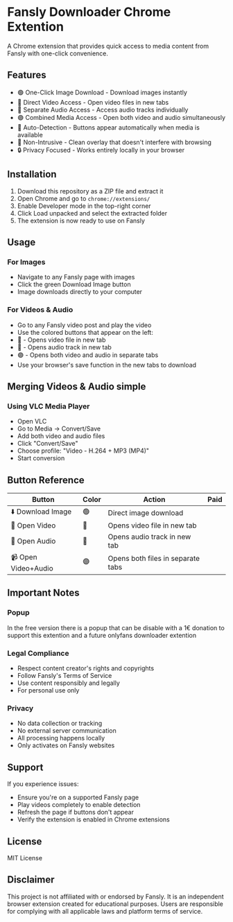 # Fansly Downloader Chrome Extention

A Chrome extension that provides quick access to media content from Fansly with one-click convenience.

## Features

- 🟢 One-Click Image Download - Download images instantly
- 🔴 Direct Video Access - Open video files in new tabs
- 🔵 Separate Audio Access - Access audio tracks individually
- 🟣 Combined Media Access - Open both video and audio simultaneously
- 🎯 Auto-Detection - Buttons appear automatically when media is available
- 📱 Non-Intrusive - Clean overlay that doesn't interfere with browsing
- 🔒 Privacy Focused - Works entirely locally in your browser

## Installation

1. Download this repository as a ZIP file and extract it
2. Open Chrome and go to `chrome://extensions/`
3. Enable Developer mode in the top-right corner
4. Click Load unpacked and select the extracted folder
5. The extension is now ready to use on Fansly

## Usage

### For Images
- Navigate to any Fansly page with images
- Click the green Download Image button
- Image downloads directly to your computer

### For Videos & Audio
- Go to any Fansly video post and play the video
- Use the colored buttons that appear on the left:
- 🔴 - Opens video file in new tab
- 🔵 - Opens audio track in new tab  
- 🟣 - Opens both video and audio in separate tabs
- Use your browser's save function in the new tabs to download

## Merging Videos & Audio simple

### Using VLC Media Player
- Open VLC
- Go to Media → Convert/Save
- Add both video and audio files
- Click "Convert/Save"
- Choose profile: "Video - H.264 + MP3 (MP4)"
- Start conversion



## Button Reference 

| Button | Color | Action |Paid |
|--------|-------|--------|------|
| ⬇️ Download Image | 🟢 | Direct image download |
| 🎥 Open Video | 🔴 | Opens video file in new tab | 
| 🎵 Open Audio | 🔵 | Opens audio track in new tab | 
| 📹 Open Video+Audio | 🟣 | Opens both files in separate tabs|

## Important Notes

### Popup
In the free version there is a popup that can be disable with a 1€ donation to 
support this extention and a future onlyfans downloader extention 

### Legal Compliance
- Respect content creator's rights and copyrights
- Follow Fansly's Terms of Service
- Use content responsibly and legally
- For personal use only

### Privacy
- No data collection or tracking
- No external server communication  
- All processing happens locally
- Only activates on Fansly websites

## Support

If you experience issues:
- Ensure you're on a supported Fansly page
- Play videos completely to enable detection
- Refresh the page if buttons don't appear
- Verify the extension is enabled in Chrome extensions

## License

MIT License

## Disclaimer

This project is not affiliated with or endorsed by Fansly. It is an independent browser extension created for educational purposes. Users are responsible for complying with all applicable laws and platform terms of service.
